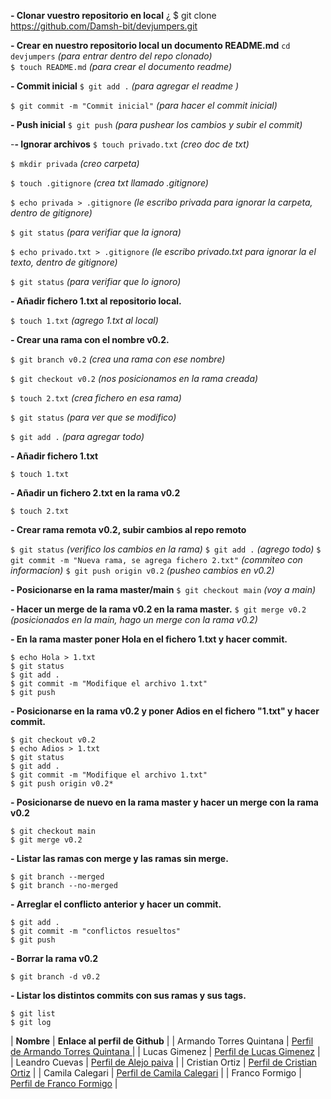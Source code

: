  **- Clonar vuestro repositorio en local**
¿
    $ git clone https://github.com/Damsh-bit/devjumpers.git


**- Crear en nuestro repositorio local un
documento README.md**
`cd devjumpers` *(para entrar dentro del repo clonado)*  
`$ touch README.md` *(para crear el documento readme)*

**- Commit inicial**
`$ git add .` *(para agregar el readme )*

`$ git commit -m "Commit inicial"` *(para hacer el commit inicial)*

**- Push inicial**
`$ git push` *(para pushear los cambios y subir el commit)*

-**- Ignorar archivos**
`$ touch privado.txt` *(creo doc de txt)*

`$ mkdir privada` *(creo carpeta)*

`$ touch .gitignore` *(crea txt llamado .gitignore)*

`$ echo privada > .gitignore` *(le escribo privada para ignorar la carpeta, dentro de gitignore)*

`$ git status` *(para verifiar que la ignora)*

`$ echo privado.txt > .gitignore` *(le escribo privado.txt para ignorar la el texto, dentro de gitignore)*

`$ git status` *(para verifiar que lo ignoro)*

**- Añadir fichero 1.txt al repositorio local.**

`$ touch 1.txt` *(agrego 1.txt al local)*

**- Crear una rama con el nombre v0.2.**

`$ git branch v0.2` *(crea una rama con ese nombre)*

`$ git checkout v0.2` *(nos posicionamos en la rama creada)*

`$ touch 2.txt` *(crea fichero en esa rama)*

`$ git status` *(para ver que se modifico)*

`$ git add .` *(para agregar todo)*

**- Añadir fichero 1.txt**

    $ touch 1.txt

**- Añadir un fichero 2.txt en la rama v0.2**

    $ touch 2.txt

**- Crear rama remota v0.2, subir cambios al repo remoto**

`$ git status` *(verifico los cambios en la rama)*
`$ git add .` *(agrego todo)*
`$ git commit -m "Nueva rama, se agrega fichero 2.txt"` *(commiteo con informacion)*
`$ git push origin v0.2` *(pusheo cambios en v0.2)*

**- Posicionarse en la rama master/main**
`$ git checkout main` *(voy a main)*

**- Hacer un merge de la rama v0.2 en la rama master.**
`$ git merge v0.2` *(posicionados en la main, hago un merge con la rama v0.2)*


**- En la rama master poner Hola en el fichero 1.txt y hacer commit.**

    $ echo Hola > 1.txt
    $ git status
    $ git add .
    $ git commit -m "Modifique el archivo 1.txt"
    $ git push

**- Posicionarse en la rama v0.2 y poner Adios en el fichero "1.txt" y hacer commit.**

    $ git checkout v0.2
    $ echo Adios > 1.txt
    $ git status
    $ git add .
    $ git commit -m "Modifique el archivo 1.txt"
    $ git push origin v0.2*

**- Posicionarse de nuevo en la rama master y hacer un merge con la rama v0.2**

    $ git checkout main
    $ git merge v0.2


**- Listar las ramas con merge y las ramas sin merge.**

    $ git branch --merged
    $ git branch --no-merged

**- Arreglar el conflicto anterior y hacer un commit.**

    $ git add .
    $ git commit -m "conflictos resueltos"
    $ git push

**- Borrar la rama v0.2**

    $ git branch -d v0.2


**- Listar los distintos commits con sus ramas y sus tags.**

    $ git list
    $ git log

|	**Nombre**  |	**Enlace al perfil de Github**  | 
|	Armando Torres Quintana	|	[Perfil de Armando Torres Quintana	](https://github.com/ArmaTQ)|
|	Lucas Gimenez  |	[Perfil de Lucas Gimenez](https://github.com/Vrodah)  |
|	Leandro Cuevas  |	[Perfil de Alejo paiva](https://github.com/BLUHD823/)  |
|	Cristian Ortiz  |	[Perfil de Cristian Ortiz](https://github.com/Cristian550/) |
|	Camila Calegari  |	[Perfil de Camila Calegari](https://github.com/camilacalegari/)  |
|	Franco Formigo  |	[Perfil de Franco Formigo](https://github.com/francobenjaminformigo)  |



